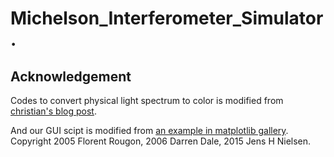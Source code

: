 # Michelson_Interferometer_Simulator.

## Acknowledgement

Codes to convert physical light spectrum to color is modified from [christian's blog post](https://scipython.com/blog/converting-a-spectrum-to-a-colour/).

And our GUI scipt is modified from [an example in matplotlib gallery](https://matplotlib.org/gallery/user_interfaces/embedding_in_qt5_sgskip.html). Copyright 2005 Florent Rougon, 2006 Darren Dale, 2015 Jens H Nielsen.